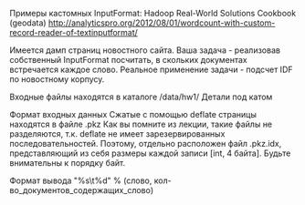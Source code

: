 Примеры кастомных InputFormat:
Hadoop Real-World Solutions Cookbook (geodata)
http://analyticspro.org/2012/08/01/wordcount-with-custom-record-reader-of-textinputformat/

Имеется дамп страниц новостного сайта.
Ваша задача - реализовав собственный InputFormat посчитать, в скольких документах встречается каждое слово.
Реальное применение задачи - подсчет IDF по новостному корпусу.

Входные файлы находятся в каталоге /data/hw1/
Детали под катом

Формат входных данных
Сжатые с помощью deflate страницы находятся в файле .pkz
Как вы помните из лекции, такие файлы не разделяются, т.к. deflate не имеет зарезервированных последовательностей.
Поэтому, отдельно расположен файл .pkz.idx, представляющий из себя размеры каждой записи [int, 4 байта]. Будьте внимательны к порядку байт.

Формат вывода
"%s\t%d" % (слово, кол-во_документов_содержащих_слово)


